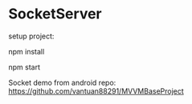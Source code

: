 # SocketServer

setup project:

npm install

npm start


Socket demo from android repo: https://github.com/vantuan88291/MVVMBaseProject
